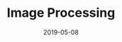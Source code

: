 ---
authors: [ "Geoffrey Hunter" ]
categories: [ "Programming", "Image Processing" ]
date: 2019-05-08
draft: false
tags: [ "programming", "image processing" ]
title: "Image Processing"
type: page
---